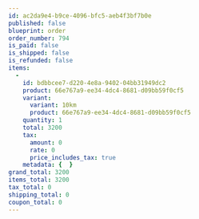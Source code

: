 ```yaml
---
id: ac2da9e4-b9ce-4096-bfc5-aeb4f3bf7b0e
published: false
blueprint: order
order_number: 794
is_paid: false
is_shipped: false
is_refunded: false
items:
  -
    id: bdbbcee7-d220-4e8a-9402-04bb31949dc2
    product: 66e767a9-ee34-4dc4-8681-d09bb59f0cf5
    variant:
      variant: 10km
      product: 66e767a9-ee34-4dc4-8681-d09bb59f0cf5
    quantity: 1
    total: 3200
    tax:
      amount: 0
      rate: 0
      price_includes_tax: true
    metadata: {  }
grand_total: 3200
items_total: 3200
tax_total: 0
shipping_total: 0
coupon_total: 0
---
```

